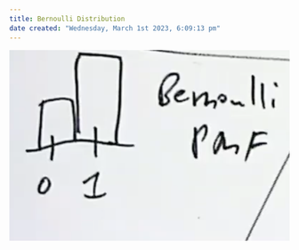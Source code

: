 ```yaml
---
title: Bernoulli Distribution
date created: "Wednesday, March 1st 2023, 6:09:13 pm"
---
```


![Screenshot 2023-03-01 at 6.09.08 PM.png](Image%20Bank/Screenshot%202023-03-01%20at%206.09.08%20PM.png)

